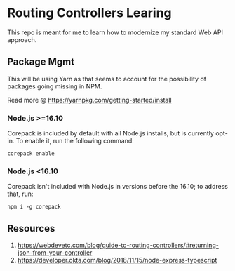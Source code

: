 # Routing Controllers Learing

This repo is meant for me to learn how to modernize my standard Web API approach.

## Package Mgmt

This will be using Yarn as that seems to account for the possibility of packages going missing in NPM.

Read more @ https://yarnpkg.com/getting-started/install

### Node.js >=16.10

Corepack is included by default with all Node.js installs, but is currently opt-in. To enable it, run the following command:

```
corepack enable
```

### Node.js <16.10

Corepack isn't included with Node.js in versions before the 16.10; to address that, run:

```
npm i -g corepack
```

## Resources

1. https://webdevetc.com/blog/guide-to-routing-controllers/#returning-json-from-your-controller
2. https://developer.okta.com/blog/2018/11/15/node-express-typescript
